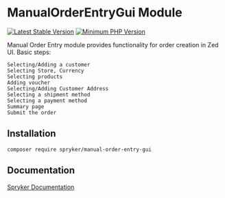 # ManualOrderEntryGui Module
[![Latest Stable Version](https://poser.pugx.org/spryker/manual-order-entry-gui/v/stable.svg)](https://packagist.org/packages/spryker/manual-order-entry-gui)
[![Minimum PHP Version](https://img.shields.io/badge/php-%3E%3D%208.3-8892BF.svg)](https://php.net/)

Manual Order Entry module provides functionality for order creation in Zed UI.
Basic steps:

    Selecting/Adding a customer
    Selecting Store, Currency
    Selecting products
    Adding voucher
    Selecting/Adding Customer Address
    Selecting a shipment method
    Selecting a payment method
    Summary page
    Submit the order

## Installation

```
composer require spryker/manual-order-entry-gui
```

## Documentation

[Spryker Documentation](https://docs.spryker.com)
